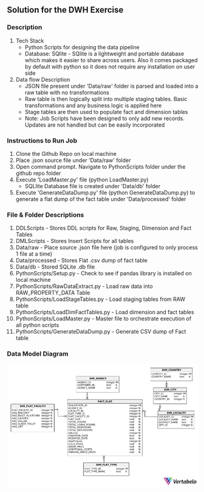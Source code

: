 ## Solution for the DWH Exercise
### Description
1. Tech Stack
   * Python Scripts for designing the data pipeline
   * Database: SQlite - SQlite is a lightweight and portable database which makes it easier to share across users. Also it comes packaged by default with python so it does not require any installation on user side
2. Data flow Description
   * JSON file present under 'Data/raw' folder is parsed and loaded into a raw table with no transformations
   * Raw table is then logically split into multiple staging tables. Basic transformations and any business logic is applied here
   * Stage tables are then used to populate fact and dimension tables
   * Note: Job Scripts have been designed to only add new records. Updates are not handled but can be easily incorporated


### Instructions to Run Job
1. Clone the Github Repo on local machine
2. Place .json source file under 'Data/raw' folder
3. Open command prompt. Navigate to PythonScripts folder under the github repo folder
4. Execute 'LoadMaster.py' file (python LoadMaster.py)
   * SQLlite Database file is created under 'Data/db' folder
5. Execute 'GenerateDataDump.py' file (python GenerateDataDump.py) to generate a flat dump of the fact table under 'Data/processed' folder

### File & Folder Descriptions
1. DDLScripts - Stores DDL scripts for Raw, Staging, Dimension and Fact Tables
2. DMLScripts - Stores Insert Scripts for all tables
3. Data/raw - Place source .json file here (job is configured to only process 1 file at a time)
4. Data/processed - Stores Flat .csv dump of fact table
5. Data/db - Stored SQLite .db file
6. PythonScripts/Setup.py - Check to see if pandas library is installed on local machine
7. PythonScripts/RawDataExtract.py - Load raw data into RAW_PROPERTY_DATA Table
8. PythonScripts/LoadStageTables.py - Load staging tables from RAW table
9. PythonScripts/LoadDimFactTables.py - Load dimension and fact tables
10. PythonScripts/LoadMaster.py - Master file to orchestrate execution of all python scripts
11. PythonScripts/GenerateDataDump.py - Generate CSV dump of Fact table

### Data Model Diagram
![alt text](https://github.com/KaranPandit47/Spark_DWH_Soln/blob/master/DWH_Model.png)
